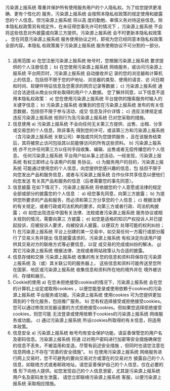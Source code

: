 污染源上报系统 尊重并保护所有使用服务用户的个人隐私权。为了给您提供更准确、更有个性化的 服务，污染源上报系统 会按照本隐私权政策的规定使用和披露您的个人信息。但污染源上报系统 将以高 度的勤勉、审慎义务对待这些信息。除本隐私权政策另有规定外，在未征得您事先许可的情况下 ，污染源上报系统 不会将这些信息对外披露或向第三方提供。污染源上报系统 会不时更新本隐私权政策 。 您在同意污染源上报系统 服务使用协议之时，即视为您已经同意本隐私权政策全部内容。本隐私 权政策属于污染源上报系统 服务使用协议不可分割的一部分。

 ```javascript

 ```

1. 适用范围
a) 在您注册污染源上报系统 帐号时，您根据污染源上报系统 要求提供的个人注册信息；
b) 在您使用污染源上报系统 网络服务，或访问污染源上报系统 平台网页时，污染源上报系统 自动接收并记 录的您的浏览器和计算机上的信息，包括但不限于您的IP地址、浏览器的类型、使用的语言、访 问日期和时间、软硬件特征信息及您需求的网页记录等数据；
c) 污染源上报系统 通过合法途径从商业伙伴处取得的用户个人数据。
您了解并同意，以下信息不适用本隐私权政策：
 a) 您在使用污染源上报系统 平台提供的搜索服务时输入的关键字信息；
b) 污染源上报系统 收集到的您在污染源上报系统 发布的有关信息数据，包括但不限于参与活动、成交 信息及评价详情；
 c) 违反法律规定或违反污染源上报系统 规则行为及污染源上报系统 已对您采取的措施。
2. 信息使用
 a) 污染源上报系统 不会向任何无关第三方提供、出售、出租、分享或交易您的个人信息，除非事先 得到您的许可，或该第三方和污染源上报系统 （含污染源上报系统 关联公司）单独或共同为您提供服务 ，且在该服务结束后，其将被禁止访问包括其以前能够访问的所有这些资料。
b) 污染源上报系统 亦不允许任何第三方以任何手段收集、编辑、出售或者无偿传播您的个人信息。 任何污染源上报系统 平台用户如从事上述活动，一经发现，污染源上报系统 有权立即终止与该用户的服 务协议。
c) 为服务用户的目的，污染源上报系统 可能通过使用您的个人信息，向您提供您感兴趣的信息，包 括但不限于向您发出产品和服务信息，或者与污染源上报系统 合作伙伴共享信息以便他们向您发送 有关其产品和服务的信息（后者需要您的事先同意）。
3. 信息披露 在如下情况下，污染源上报系统 将依据您的个人意愿或法律的规定全部或部分的披露您的个人信息 ：
a) 经您事先同意，向第三方披露；
 b) 为提供您所要求的产品和服务，而必须和第三方分享您的个人信息；
c) 根据法律的有关规定，或者行政或司法机构的要求，向第三方或者行政、司法机构披露；
d) 如您出现违反中国有关法律、法规或者污染源上报系统 服务协议或相关规则的情况，需要向第三 方披露；
 e) 如您是适格的知识产权投诉人并已提起投诉，应被投诉人要求，向被投诉人披露，以便双方 处理可能的权利纠纷；
f) 在污染源上报系统 平台上创建的某一交易中，如交易任何一方履行或部分履行了交易义务并提出 信息披露请求的，污染源上报系统 有权决定向该用户提供其交易对方的联络方式等必要信息，以促 成交易的完成或纠纷的解决。
g) 其它污染源上报系统 根据法律、法规或者网站政策认为合适的披露。
4. 信息存储和交换 污染源上报系统 收集的有关您的信息和资料将保存在污染源上报系统 及（或）其关联公司的服务器上， 这些信息和资料可能传送至您所在国家、地区或污染源上报系统 收集信息和资料所在地的境外并在 境外被访问、存储和展示。
5. Cookie的使用
a) 在您未拒绝接受cookies的情况下，污染源上报系统 会在您的计算机上设定或取用cookies ，以便您能登录或使用依赖于cookies的污染源上报系统 平台服务或功能。污染源上报系统 使用cookies 可为您提供更加周到的个性化服务，包括推广服务。
b) 您有权选择接受或拒绝接受cookies。 您可以通过修改浏览器设置的方式拒绝接受cookies。但如果您选择拒绝接受cookies，则您可能 无法登录或使用依赖于cookies的污染源上报系统 网络服务或功能。
c) 通过污染源上报系统 所设cookies所取得的有关信息，将适用本政策。
6. 信息安全
a) 污染源上报系统 帐号均有安全保护功能，请妥善保管您的用户名及密码信息。污染源上报系统 将通 过对用户密码进行加密等安全措施确保您的信息不丢失，不被滥用和变造。尽管有前述安全措施 ，但同时也请您注意在信息网络上不存在“完善的安全措施”。
b) 在使用污染源上报系统 网络服务进行网上交易时，您不可避免的要向交易对方或潜在的交易对方 披露自己的个人信息，如联络方式或者邮政地址。请您妥善保护自己的个人信息，仅在必要的情 形下向他人提供。如您发现自己的个人信息泄密，尤其是污染源上报系统 用户名及密码发生泄露， 请您立即联络污染源上报系统 客服，以便污染源上报系统 采取相应措施。

